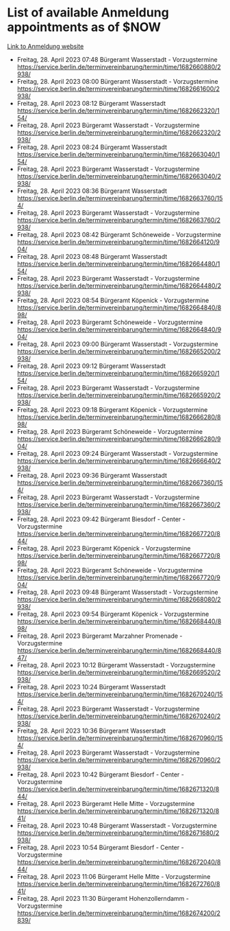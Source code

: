 # List of available Anmeldung appointments as of $NOW
[Link to Anmeldung website](https://service.berlin.de/terminvereinbarung/termin/tag.php?termin=1&anliegen[]=120686&dienstleisterlist=122210,122217,327316,122219,327312,122227,327314,122231,327346,122243,327348,122254,122252,329742,122260,329745,122262,329748,122271,327278,122273,327274,122277,327276,330436,122280,327294,122282,327290,122284,327292,122291,327270,122285,327266,122286,327264,122296,327268,150230,329760,122297,327286,122294,327284,122312,329763,122314,329775,122304,327330,122311,327334,122309,327332,317869,122281,327352,122279,329772,122283,122276,327324,122274,327326,122267,329766,122246,327318,122251,327320,122257,327322,122208,327298,122226,327300&herkunft=http%3A%2F%2Fservice.berlin.de%2Fdienstleistung%2F120686%2F)
- Freitag, 28. April 2023 07:48 Bürgeramt Wasserstadt - Vorzugstermine https://service.berlin.de/terminvereinbarung/termin/time/1682660880/2938/
- Freitag, 28. April 2023 08:00 Bürgeramt Wasserstadt - Vorzugstermine https://service.berlin.de/terminvereinbarung/termin/time/1682661600/2938/
- Freitag, 28. April 2023 08:12 Bürgeramt Wasserstadt https://service.berlin.de/terminvereinbarung/termin/time/1682662320/154/
- Freitag, 28. April 2023  Bürgeramt Wasserstadt - Vorzugstermine https://service.berlin.de/terminvereinbarung/termin/time/1682662320/2938/
- Freitag, 28. April 2023 08:24 Bürgeramt Wasserstadt https://service.berlin.de/terminvereinbarung/termin/time/1682663040/154/
- Freitag, 28. April 2023  Bürgeramt Wasserstadt - Vorzugstermine https://service.berlin.de/terminvereinbarung/termin/time/1682663040/2938/
- Freitag, 28. April 2023 08:36 Bürgeramt Wasserstadt https://service.berlin.de/terminvereinbarung/termin/time/1682663760/154/
- Freitag, 28. April 2023  Bürgeramt Wasserstadt - Vorzugstermine https://service.berlin.de/terminvereinbarung/termin/time/1682663760/2938/
- Freitag, 28. April 2023 08:42 Bürgeramt Schöneweide - Vorzugstermine https://service.berlin.de/terminvereinbarung/termin/time/1682664120/904/
- Freitag, 28. April 2023 08:48 Bürgeramt Wasserstadt https://service.berlin.de/terminvereinbarung/termin/time/1682664480/154/
- Freitag, 28. April 2023  Bürgeramt Wasserstadt - Vorzugstermine https://service.berlin.de/terminvereinbarung/termin/time/1682664480/2938/
- Freitag, 28. April 2023 08:54 Bürgeramt Köpenick - Vorzugstermine https://service.berlin.de/terminvereinbarung/termin/time/1682664840/898/
- Freitag, 28. April 2023  Bürgeramt Schöneweide - Vorzugstermine https://service.berlin.de/terminvereinbarung/termin/time/1682664840/904/
- Freitag, 28. April 2023 09:00 Bürgeramt Wasserstadt - Vorzugstermine https://service.berlin.de/terminvereinbarung/termin/time/1682665200/2938/
- Freitag, 28. April 2023 09:12 Bürgeramt Wasserstadt https://service.berlin.de/terminvereinbarung/termin/time/1682665920/154/
- Freitag, 28. April 2023  Bürgeramt Wasserstadt - Vorzugstermine https://service.berlin.de/terminvereinbarung/termin/time/1682665920/2938/
- Freitag, 28. April 2023 09:18 Bürgeramt Köpenick - Vorzugstermine https://service.berlin.de/terminvereinbarung/termin/time/1682666280/898/
- Freitag, 28. April 2023  Bürgeramt Schöneweide - Vorzugstermine https://service.berlin.de/terminvereinbarung/termin/time/1682666280/904/
- Freitag, 28. April 2023 09:24 Bürgeramt Wasserstadt - Vorzugstermine https://service.berlin.de/terminvereinbarung/termin/time/1682666640/2938/
- Freitag, 28. April 2023 09:36 Bürgeramt Wasserstadt https://service.berlin.de/terminvereinbarung/termin/time/1682667360/154/
- Freitag, 28. April 2023  Bürgeramt Wasserstadt - Vorzugstermine https://service.berlin.de/terminvereinbarung/termin/time/1682667360/2938/
- Freitag, 28. April 2023 09:42 Bürgeramt Biesdorf - Center - Vorzugstermine https://service.berlin.de/terminvereinbarung/termin/time/1682667720/844/
- Freitag, 28. April 2023  Bürgeramt Köpenick - Vorzugstermine https://service.berlin.de/terminvereinbarung/termin/time/1682667720/898/
- Freitag, 28. April 2023  Bürgeramt Schöneweide - Vorzugstermine https://service.berlin.de/terminvereinbarung/termin/time/1682667720/904/
- Freitag, 28. April 2023 09:48 Bürgeramt Wasserstadt - Vorzugstermine https://service.berlin.de/terminvereinbarung/termin/time/1682668080/2938/
- Freitag, 28. April 2023 09:54 Bürgeramt Köpenick - Vorzugstermine https://service.berlin.de/terminvereinbarung/termin/time/1682668440/898/
- Freitag, 28. April 2023  Bürgeramt Marzahner Promenade - Vorzugstermine https://service.berlin.de/terminvereinbarung/termin/time/1682668440/847/
- Freitag, 28. April 2023 10:12 Bürgeramt Wasserstadt - Vorzugstermine https://service.berlin.de/terminvereinbarung/termin/time/1682669520/2938/
- Freitag, 28. April 2023 10:24 Bürgeramt Wasserstadt https://service.berlin.de/terminvereinbarung/termin/time/1682670240/154/
- Freitag, 28. April 2023  Bürgeramt Wasserstadt - Vorzugstermine https://service.berlin.de/terminvereinbarung/termin/time/1682670240/2938/
- Freitag, 28. April 2023 10:36 Bürgeramt Wasserstadt https://service.berlin.de/terminvereinbarung/termin/time/1682670960/154/
- Freitag, 28. April 2023  Bürgeramt Wasserstadt - Vorzugstermine https://service.berlin.de/terminvereinbarung/termin/time/1682670960/2938/
- Freitag, 28. April 2023 10:42 Bürgeramt Biesdorf - Center - Vorzugstermine https://service.berlin.de/terminvereinbarung/termin/time/1682671320/844/
- Freitag, 28. April 2023  Bürgeramt Helle Mitte - Vorzugstermine https://service.berlin.de/terminvereinbarung/termin/time/1682671320/841/
- Freitag, 28. April 2023 10:48 Bürgeramt Wasserstadt - Vorzugstermine https://service.berlin.de/terminvereinbarung/termin/time/1682671680/2938/
- Freitag, 28. April 2023 10:54 Bürgeramt Biesdorf - Center - Vorzugstermine https://service.berlin.de/terminvereinbarung/termin/time/1682672040/844/
- Freitag, 28. April 2023 11:06 Bürgeramt Helle Mitte - Vorzugstermine https://service.berlin.de/terminvereinbarung/termin/time/1682672760/841/
- Freitag, 28. April 2023 11:30 Bürgeramt Hohenzollerndamm - Vorzugstermine https://service.berlin.de/terminvereinbarung/termin/time/1682674200/2839/
